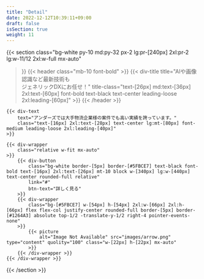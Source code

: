 ```yaml
---
title: "Detail"
date: 2022-12-12T10:39:11+09:00
draft: false
isSection: true
weight: 11
---
```


{{< section
    class="bg-white py-10 md:py-32 px-2 lg:pr-[240px] 2xl:pr-2 lg:w-11/12 2xl:w-full mx-auto"
>}}
    {{< header
        class="mb-10 font-bold"
    >}}
        {{< div-title
            title="AIや画像認識など最新技術も<br>ジェネリックDXにお任せ！"
            title-class="text-[26px] md:text-[36px] 2xl:text-[60px] font-bold text-black text-center leading-loose 2xl:leading-[60px]"
        >}}
    {{< /header >}}

    {{< div-text
        text="アンダーズでは大手物流企業様の案件でも高い実績を誇っています。"
        class="text-[16px] 2xl:text-[28px] text-center lg:mt-[80px] font-medium leading-loose 2xl:leading-[40px]"
    >}}

    {{< div-wrapper
        class="relative w-fit mx-auto"
    >}}
        {{< div-button
            class="bg-white border-[5px] border-[#5FBCE7] text-black font-bold text-[16px] 2xl:text-[26px] mt-10 block w-[340px] lg:w-[440px] text-center rounded-full relative"
            link="#"
            btn-text="詳しく見る"
        >}}
        {{< div-wrapper
            class="bg-[#5FBCE7] w-[54px] h-[54px] 2xl:w-[66px] 2xl:h-[66px] flex flex-col justify-center rounded-full border-[5px] border-[#1264A3] absolute top-1/2 -translate-y-1/2 right-4 pointer-events-none"
        >}}
            {{< picture
                alt="Image Not Available" src="images/arrow.png" type="content" quolity="100" class="w-[22px] h-[22px] mx-auto"
            >}}
        {{< /div-wrapper >}}
    {{< /div-wrapper >}}


{{< /section >}}

